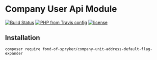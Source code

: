 # Company User Api Module
[![Build Status](https://travis-ci.org/fond-of/spryker-company-unit-address-default-flag-expander.svg?branch=master)](https://travis-ci.org/fond-of/spryker-company-unit-address-default-flag-expander)
[![PHP from Travis config](https://img.shields.io/travis/php-v/fond-of/spryker-company-unit-address-default-flag-expander.svg)](https://php.net/)
[![license](https://img.shields.io/github/license/fond-of/spryker-company-unit-address-default-flag-expander.svg)](https://packagist.org/packages/fond-of-spryker/company-unit-address-default-flag-expander)

## Installation

```
composer require fond-of-spryker/company-unit-address-default-flag-expander
```
